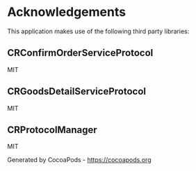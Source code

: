 # Acknowledgements
This application makes use of the following third party libraries:

## CRConfirmOrderServiceProtocol

MIT


## CRGoodsDetailServiceProtocol

MIT


## CRProtocolManager

MIT

Generated by CocoaPods - https://cocoapods.org
